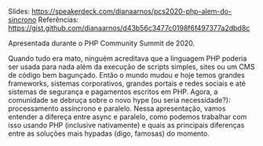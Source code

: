 Slides: https://speakerdeck.com/dianaarnos/pcs2020-php-alem-do-sincrono
Referências: https://gist.github.com/dianaarnos/d43b56c3477c0198f6f497377a2dbd8c

Apresentada durante o PHP Community Summit de 2020.

Quando tudo era mato, ninguém acreditava que a linguagem PHP poderia ser usada para nada além da execução de scripts simples, sites ou um CMS de código bem bagunçado.
Então o mundo mudou e hoje temos grandes frameworks, sistemas corporativos, grandes portais e redes sociais e até sistemas de segurança e pagamentos escritos em PHP. 
Agora, a comunidade se debruça sobre o novo hype (ou seria necessidade?): processamento assíncrono e paralelo.
Nessa apresentação, vamos entender a difereça entre async e paralelo, como podemos trabalhar com isso usando PHP (inclusive nativamente) e quais as principais diferenças entre as soluções mais hypadas (digo, famosas) do momento.
